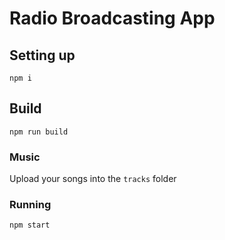 # Radio Broadcasting App

## Setting up

```
npm i
```

## Build

```
npm run build
```

### Music

Upload your songs into the `tracks` folder

### Running

```
npm start
```
